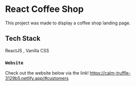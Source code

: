 # React Coffee Shop 

This project was made to display a coffee shop landing page.

## Tech Stack

ReactJS , Vanilla CSS 

### `Website`

Check out the website below via the link!
https://calm-truffle-3129b5.netlify.app/#customers

